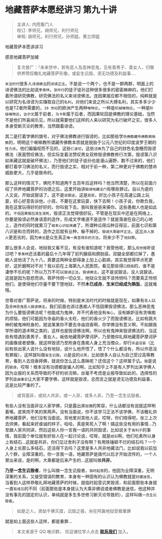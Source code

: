 # 地藏菩萨本愿经讲习 第九十讲

> 主讲人: 内院看门人 <br />
> 校订: 李师兄，胡师兄，利行师兄 <br />
> 审核: 胡师兄，利行师兄，孙师姐，黄兰师姐 <br />

地藏菩萨本愿讲讲习

感恩地藏菩萨加被

> 复次普广：『未来世中，若有恶人及恶神恶鬼，见有善男子、善女人，归敬供养赞叹瞻礼地藏菩萨形像，或妄生讥毁，谤无功德及利益事....

`末法时代`很多人`诽谤佛法`的`诽谤正法`，不是说一个两个，也不是一群两群，明面上的诽谤佛法的比如说`季羡林`，`张中行`的徒子徒孙这种很多很多的密密麻麻的，他们打着所谓研究佛教，研究佛法的名义来诽谤佛法。连因果报应都不相信的，纯粹就是以研究为名诽谤为实赚取自己的`名利`，对他们来说之所以大搏名利，其实多多少少也是TZ者所需要的，`19 世纪`的欧洲产生两种`唯物论`，一种是`机械唯物论`，一种是`阶级唯物论`，`达尔文`属于前者，`马卡斯`属于后者，而因果轮回是佛教的理论基础，当然不是他们所喜闻乐见，所以就需要他们这样的人来以研究为名行破坏之实，很多人本身受断灭论的教育，当然跟着诽谤。

其二是打着学佛的旗号，对于佛法佛教进行毁谤的，比如那些学`伪佛教藏传佛教喇嘛教`的，明明这个喇嘛教所谓藏传佛教本质就是脱胎于公元八世纪的印度波罗王朝的`性力派`，他们偏偏视而不见的，这些`仁波切`，这些`活佛`为了自己的财色名食睡而毁谤佛法（表面赞叹佛法，但实际变着法赞叹男女双修毁谤佛教修行次第，毁谤第八识如来藏这就是破坏佛法），乃至他们的徒子徒孙也是漫山遍野，数不过来的，他们都打着学习佛法的名义，而行毁谤之实，相对于前一种，第二种更对于佛教的慧命威胁更大，几乎是致命的。

那么这样的情况下，佛陀不知道两千五百年后这样吗？他当然清楚，所以在前面介绍了供养地藏菩萨的功德之后，这里开始讲`毁谤地藏法门`有哪些罪过。自以为是的人又说，开始说狠话了。这不是`说狠话`，这是`慈悲`，好比小孩子在高速公路上玩耍，好心好意告诉他，小孩，不要在这里玩耍，快下去啊！小孩子说，你欺负我，我在这里玩得好的好好的，你叫我下去，我叫我爸爸来揍你。这些愚痴人也是如此的，`不信因果报应浪生浪死`，毁谤正法觉得很好玩，不管是在现实中还是在网络上，你要是毁谤必然身语意的造作，形成文字难道不是造作？就是落谢在自己的心地上，造作的同时就熏习了`根本心识如来藏`了，所谓种瓜得瓜种豆得豆，前面七识和第八识是和合而转的，造作之后就有业种，躲不掉的，`毁谤大乘破坏正法`，这比`杀人放火`更恶劣的，因为`佛法`是众生真正`唯一离苦得乐的方法`，将来少不了`地狱罪`。

那么很多人会说，地狱我又看不见，有没有谁知道呢？我管他呢，那么`现世报`听说过吧？`季羡林`还活着的最后十几年得了前列腺癌和膀胱癌，双腿全部都烂掉了，愚痴人说他活了九十八，真要这两种全部得身上加上心脏病，其实我觉得早点死更好，这折磨啊对不对？我以前在上海第九人民医院，看见那些得`口腔癌`的，谁不是凄惨不乐的呢？所以万万不可以`毁谤正法`，`毁谤佛法`，这不是说狠话，没人说狠话，这就是因为慈悲而讲。菩萨怜悯一切众生，地狱众生就不该怜悯吗？而要真正怜悯他们，是使得他们尽量不要下堕地狱，不然**木已成舟**，**生米已经成为熟饭**，这就难哦。

世尊对普广菩萨说，将来的时候，特别是末法时代的时候就是现在，如果有`恶人`以及`恶神恶鬼恶人毁谤佛法`，我们前面也讲过愚痴人不信因果毁谤佛法，那么恶神恶鬼为什么要毁谤佛法呢？他能成为鬼神，并不代表他没有`嗔心`，没有嫉妒没有贪嗔痴的烦恼，他们可能因为寺庙的香火太旺，他们的香火少了而毁谤佛法，比如有跳大神的被鬼神附身的，就说某某你不要去寺庙烧香啊，你学佛没有意义啊，不如跟我学所谓的道术啊之类的，这样也是毁谤佛法啊。所以也有鬼神来毁谤佛法的，当这些有情遇到善男子，善女人，皈依地藏菩萨摩诃萨，乃至赡仰礼拜地藏菩萨摩诃萨的画像或者塑像，就这样毁谤乃至附身在愚痴人身上充当僧众，却行`杀盗淫妄`（比如有些出家人说什么没有地狱，说什么他开悟了，悟了个什么都没有，所以作恶没有罪报），这样就叫做`妄生讥毁`，`讥`是说的`讥笑`，比如很多人自认为自己受过高等教育，看到人去烧香拜佛，就说你怎么这么愚昧呢？还信这个？这样属于讥。`毁`是说的`毁谤`，哎呀！根本没有功德都是骗人的啊，比如知乎上不是有人罗列出来学佛人因为业报的关系而导致的不好的状况嘛，丝毫不考虑是业报导致如此的，选择性的罗列`歪曲事实`让大家不要学佛，这样就是毁谤，总而言之就是谤无功德及利益事，这是比较严重的了。

> 或背面非，或劝人共非，或一人非，或多人非，乃至一念生讥毁者。

有些人没有当面非议人家学佛，只是露出来`轻蔑`的笑容，什么话都没有说就这样咧着嘴，皮笑肉不笑的笑两声。没有当面说，你不该学习正法不该学佛，不该瞻礼供养地藏菩萨，他们没有当面说。背地里对其他人说，哎呀，你们晓得吧，张三上次去供佛，看起来好虔诚的样子，哈哈，真是笑死人了啊！搞这些没有用的事情...乃至跟人家共同讲，然后这些人你一言我一语的共同毁谤，比如说关于`舍利子`的事情，我前面个单位就有好些人在一起讨论说，哎呀，就是`结石`啊，他们吃素所以身上有结石...这就是共非，你们见过舍利子没有啊？有用铁锤砸不烂的结石吗？一个人身上长那么多结石，还活得下去吗？这里是多人共非地藏法门，比如说我以前加入个群，业障深重的，你一言我一语，地藏菩萨是唐代以后才开始流传的，一个人冒出来说，是的啊，大乘都是后来产生的...这就叫做**共非**。

**乃至一念生讥毁者**，什么叫做一念生讥毁者，`临时起意`的，他因为业障深重，无明深重的关系，又接受错误的教育，本身有一种固有的认识认为佛教就是`封建迷信`，当看到人这样恭敬礼拜地藏菩萨的时候，就临时起意讥笑毁谤，和前面那些本身就一直`有成见`的不同（前面那些是本身就认为大乘非佛说或者佛教是迷信，他这种并没有事先的固定的认识，单纯就是多生多世修习断灭论导致的），这样叫做`一念生讥毁者`。

> 如是之人，贤劫千佛灭度，讥毁之报，尚在阿鼻地狱受极重罪

就是如上面这些人这样，都是重罪...

> 本文来源于 QQ 唯识群， 欢迎诸位学人点击 **[联系我们](https://mp.weixin.qq.com/s/lZCfWjmLjgNR165Tx4_bCQ)** 加入。
